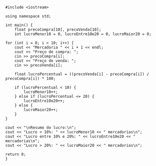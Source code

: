     #include <iostream>
    
    using namespace std;
    
    int main() {
        float precoCompra[10], precoVenda[10];
        int lucroMenor10 = 0, lucroEntre10e20 = 0, lucroMaior20 = 0;

    for (int i = 0; i < 10; i++) {
        cout << "Mercadoria " << i + 1 << endl;
        cout << "Preço de compra: ";
        cin >> precoCompra[i];
        cout << "Preço de venda: ";
        cin >> precoVenda[i];

        float lucroPercentual = ((precoVenda[i] - precoCompra[i]) / precoCompra[i]) * 100;

        if (lucroPercentual < 10) {
            lucroMenor10++;
        } else if (lucroPercentual <= 20) {
            lucroEntre10e20++;
        } else {
            lucroMaior20++;
        }
    }

    cout << "\nResumo do lucro:\n";
    cout << "Lucro < 10%: " << lucroMenor10 << " mercadorias\n";
    cout << "Lucro entre 10% e 20%: " << lucroEntre10e20 << " mercadorias\n";
    cout << "Lucro > 20%: " << lucroMaior20 << " mercadorias\n";

    return 0;
    }
